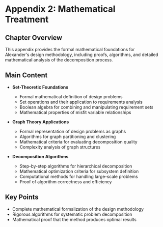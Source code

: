 # Appendix 2: Mathematical Treatment

## Chapter Overview
This appendix provides the formal mathematical foundations for Alexander's design methodology, including proofs, algorithms, and detailed mathematical analysis of the decomposition process.

## Main Content
- **Set-Theoretic Foundations**
  - Formal mathematical definition of design problems
  - Set operations and their application to requirements analysis
  - Boolean algebra for combining and manipulating requirement sets
  - Mathematical properties of misfit variable relationships

- **Graph Theory Applications**
  - Formal representation of design problems as graphs
  - Algorithms for graph partitioning and clustering
  - Mathematical criteria for evaluating decomposition quality
  - Complexity analysis of graph structures

- **Decomposition Algorithms**
  - Step-by-step algorithms for hierarchical decomposition
  - Mathematical optimization criteria for subsystem definition
  - Computational methods for handling large-scale problems
  - Proof of algorithm correctness and efficiency

## Key Points
- Complete mathematical formalization of the design methodology
- Rigorous algorithms for systematic problem decomposition
- Mathematical proof that the method produces optimal results